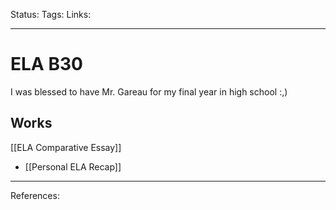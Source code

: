 Status:
Tags:
Links:
___
# ELA B30
I was blessed to have Mr. Gareau for my final year in high school :,)
## Works
[[ELA Comparative Essay]]
- [[Personal ELA Recap]]
___
References: